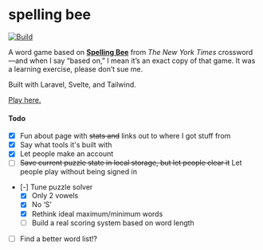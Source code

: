 spelling bee
============

[![Build](https://github.com/bakerkretzmar/spelling-bee/workflows/CI/badge.svg)](https://github.com/bakerkretzmar/spelling-bee/actions)

A word game based on [**Spelling Bee**](https://www.nytimes.com/puzzles/spelling-bee) from _The New York Times_ crossword—and when I say “based on,” I mean it’s an exact copy of that game. It was a learning exercise, please don’t sue me.

Built with Laravel, Svelte, and Tailwind.

[Play here.](https://bee.limo)

#### Todo

- [x] Fun about page with ~~stats and~~ links out to where I got stuff from
- [x] Say what tools it's built with
- [x] Let people make an account
- [ ] ~~Save current puzzle state in local storage, but let people clear it~~ Let people play without being signed in
- [-] Tune puzzle solver
    - [x] Only 2 vowels
    - [x] No ‘S’
    - [x] Rethink ideal maximum/minimum words
    - [ ] Build a real scoring system based on word length
- [ ] Find a better word list!?

